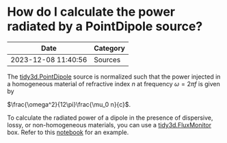 # How do I calculate the power radiated by a PointDipole source?

| Date       | Category    |
|------------|-------------|
| 2023-12-08 11:40:56 | Sources |


The [tidy3d.PointDipole](https://docs.flexcompute.com/projects/tidy3d/en/latest/api/_autosummary/tidy3d.PointDipole.html) source is normalized such that the power injected in a homogeneous material of refractive index $n$ at frequency $\omega = 2\pi f$ is given by

$\frac{\omega^2}{12\pi}\frac{\mu_0 n}{c}$.​​​​​

To calculate the radiated power of a dipole in the presence of dispersive, lossy, or non-homogeneous materials, you can use a [tidy3d.FluxMonitor](https://docs.flexcompute.com/projects/tidy3d/en/latest/api/_autosummary/tidy3d.FluxMonitor.html) box. Refer to this [notebook](https://www.flexcompute.com/tidy3d/examples/notebooks/BullseyeCavityPSO/) for an example.